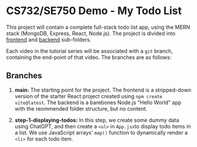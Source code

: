 # CS732/SE750 Demo - My Todo List

This project will contain a complete full-stack todo list app, using the MERN stack (MongoDB, Express, React, Node.js). The project is divided into [frontend](./frontend/) and [backend](./backend/) sub-folders.

Each video in the tutorial series will be associated with a `git` branch, containing the end-point of that video. The branches are as follows:

## Branches

1. **main:** The starting point for the project. The frontend is a stripped-down version of the starter React project created using `npm create vite@latest`. The backend is a barebones Node.js "Hello World" app with the reommended folder structure, but no content.

2. **step-1-displaying-todos:** In this step, we create some dummy data using ChatGPT, and then create a `<ul>` in `App.jsx`to display todo items in a list. We use JavaScript arrays' `map()` function to dynamically render a `<li>` for each todo item.

